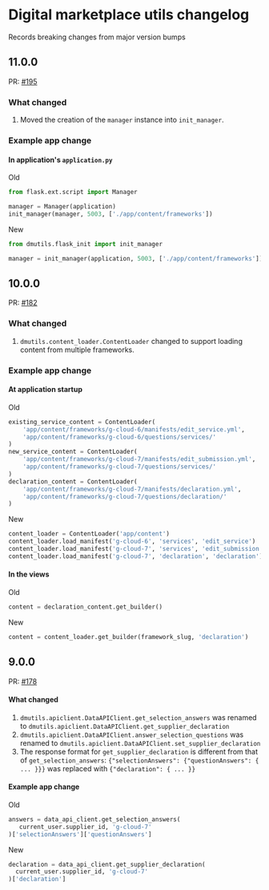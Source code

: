 # Digital marketplace utils changelog

Records breaking changes from major version bumps

## 11.0.0

PR: [#195](https://github.com/alphagov/digitalmarketplace-utils/pull/195)

### What changed

1. Moved the creation of the `manager` instance into `init_manager`.

### Example app change

#### In application's `application.py`

Old
```python
from flask.ext.script import Manager

manager = Manager(application)
init_manager(manager, 5003, ['./app/content/frameworks'])
```

New
```python
from dmutils.flask_init import init_manager

manager = init_manager(application, 5003, ['./app/content/frameworks'])
```

## 10.0.0

PR: [#182](https://github.com/alphagov/digitalmarketplace-utils/pull/182)

### What changed

1. `dmutils.content_loader.ContentLoader` changed to support loading content from multiple frameworks.

### Example app change

#### At application startup

Old
```python
existing_service_content = ContentLoader(
    'app/content/frameworks/g-cloud-6/manifests/edit_service.yml',
    'app/content/frameworks/g-cloud-6/questions/services/'
)
new_service_content = ContentLoader(
    'app/content/frameworks/g-cloud-7/manifests/edit_submission.yml',
    'app/content/frameworks/g-cloud-7/questions/services/'
)
declaration_content = ContentLoader(
    'app/content/frameworks/g-cloud-7/manifests/declaration.yml',
    'app/content/frameworks/g-cloud-7/questions/declaration/'
)
```

New
```python
content_loader = ContentLoader('app/content')
content_loader.load_manifest('g-cloud-6', 'services', 'edit_service')
content_loader.load_manifest('g-cloud-7', 'services', 'edit_submission')
content_loader.load_manifest('g-cloud-7', 'declaration', 'declaration')
```

#### In the views

Old
```python
content = declaration_content.get_builder()
```

New
```python
content = content_loader.get_builder(framework_slug, 'declaration')
```

## 9.0.0

PR: [#178](https://github.com/alphagov/digitalmarketplace-utils/pull/178)

#### What changed

1. `dmutils.apiclient.DataAPIClient.get_selection_answers` was renamed to `dmutils.apiclient.DataAPIClient.get_supplier_declaration`
2. `dmutils.apiclient.DataAPIClient.answer_selection_questions` was renamed to `dmutils.apiclient.DataAPIClient.set_supplier_declaration`
3. The response format for `get_supplier_declaration` is different from that of `get_selection_answers`:
   `{"selectionAnswers": {"questionAnswers": { ... }}}` was replaced with `{"declaration": { ... }}`

#### Example app change

Old
```python
answers = data_api_client.get_selection_answers(
   current_user.supplier_id, 'g-cloud-7'
)['selectionAnswers']['questionAnswers']
```

New
```python
declaration = data_api_client.get_supplier_declaration(
  current_user.supplier_id, 'g-cloud-7'
)['declaration']
```
